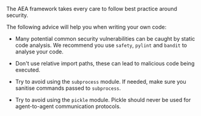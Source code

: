 
The AEA framework takes every care to follow best practice around security.

The following advice will help you when writing your own code:

- Many potential common security vulnerabilities can be caught by static code analysis. We recommend you use `safety`, `pylint` and `bandit` to analyse your code.

- Don't use relative import paths, these can lead to malicious code being executed.

- Try to avoid using the `subprocess` module. If needed, make sure you sanitise commands passed to `subprocess`.

- Try to avoid using the `pickle` module. Pickle should never be used for agent-to-agent communication protocols.


